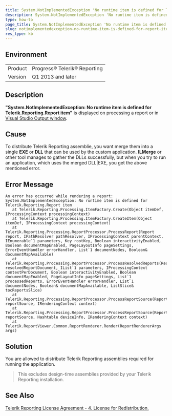 ```yaml
---
title: System.NotImplementedException 'No runtime item is defined for Telerik.Reporting.Report item' error.
description: System.NotImplementedException 'No runtime item is defined for Telerik.Reporting.Report item' error is thrown.
type: how-to
page_title: System.NotImplementedException 'No runtime item is defined for Telerik.Reporting.Report item' error is fired.
slug: notimplementedexception-no-runtime-item-is-defined-for-report-item
res_type: kb
---
```


## Environment

<table>
	<tr>
		<td>Product</td>
		<td>Progress® Telerik® Reporting</td>
	</tr>
  	<tr>
		<td>Version</td>
		<td>Q1 2013 and later</td>
	</tr>
</table>

## Description 

**"System.NotImplementedException: No runtime item is defined for Telerik.Reporting.Report item"** is displayed on processing a report or in [Visual Studio Output window](https://msdn.microsoft.com/en-us/library/3hk6fby3.aspx).

## Cause

To distribute Telerik Reporting assemblie, you want merge them into a single **EXE** or **DLL** that can be used by the custom application. **ILMerge** or other tool manages to gather the DLLs successfully, but when you try to run an application, which uses the merged DLL|EXE, you get the above mentioned error. 
  
## Error Message   

```
An error has occurred while rendering a report:
System.NotImplementedException: No runtime item is defined for Telerik.Reporting.Report item
   at Telerik.Reporting.Processing.ItemFactory.Create(Object itemDef, IProcessingContext processingContext)
   at Telerik.Reporting.Processing.ItemFactory.CreateItem(Object itemDef, IProcessingContext processingContext)
   at Telerik.Reporting.Processing.ReportProcessor.ProcessReport(Report report, IPathResolver pathResolver, IProcessingContext parentContext, IEnumerable`1 parameters, Key rootKey, Boolean interactivityEnabled, Boolean documentMapEnabled, PageLayoutInfo pageSettings, ErrorEventHandler errorHandler, List`1 documentNodes, Boolean& documentMapAvailable)
   at Telerik.Reporting.Processing.ReportProcessor.ProcessResolvedReports(ResolvedReportDocument resolvedReportDocument, IList`1 parameters, IProcessingContext contextPerDocument, Boolean interactivityEnabled, Boolean documentMapEnabled, PageLayoutInfo pageSettings, List`1 processedReports, ErrorEventHandler errorHandler, List`1 documentNodes, Boolean& documentMapAvailable, ListSlice& tocReportsSlice)
   at Telerik.Reporting.Processing.ReportProcessor.ProcessReportSource(ReportSource reportSource, IRenderingContext context)
   at Telerik.Reporting.Processing.ReportProcessor.ProcessReportSource(ReportSource reportSource, Hashtable deviceInfo, IRenderingContext context)
   at Telerik.ReportViewer.Common.ReportRenderer.Render(ReportRendererArgs args)
```
  
## Solution 

You are allowed to distribute Telerik Reporting assemblies required for running the application.

> This excludes design-time assemblies provided by your Telerik Reporting installation.

## See Also

[Telerik Reporting License Agreement - 4. License for Redistribution.](https://www.telerik.com/purchase/license-agreement/reporting-dlw-s)
